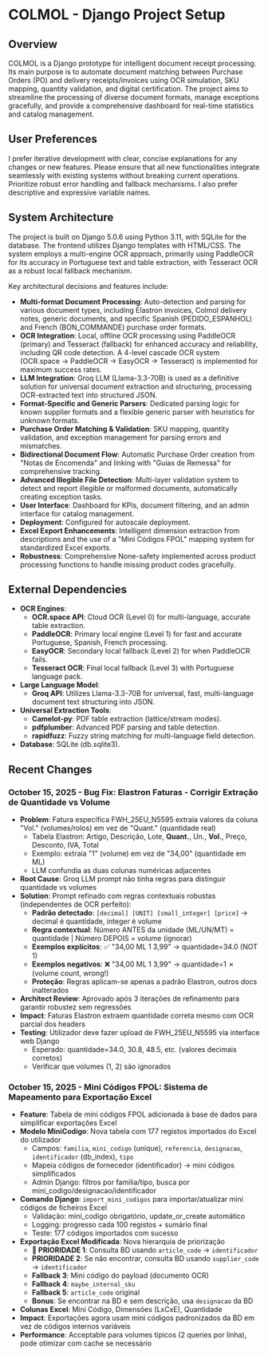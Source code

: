# COLMOL - Django Project Setup

## Overview
COLMOL is a Django prototype for intelligent document receipt processing. Its main purpose is to automate document matching between Purchase Orders (PO) and delivery receipts/invoices using OCR simulation, SKU mapping, quantity validation, and digital certification. The project aims to streamline the processing of diverse document formats, manage exceptions gracefully, and provide a comprehensive dashboard for real-time statistics and catalog management.

## User Preferences
I prefer iterative development with clear, concise explanations for any changes or new features. Please ensure that all new functionalities integrate seamlessly with existing systems without breaking current operations. Prioritize robust error handling and fallback mechanisms. I also prefer descriptive and expressive variable names.

## System Architecture
The project is built on Django 5.0.6 using Python 3.11, with SQLite for the database. The frontend utilizes Django templates with HTML/CSS. The system employs a multi-engine OCR approach, primarily using PaddleOCR for its accuracy in Portuguese text and table extraction, with Tesseract OCR as a robust local fallback mechanism.

Key architectural decisions and features include:
-   **Multi-format Document Processing**: Auto-detection and parsing for various document types, including Elastron invoices, Colmol delivery notes, generic documents, and specific Spanish (PEDIDO_ESPANHOL) and French (BON_COMMANDE) purchase order formats.
-   **OCR Integration**: Local, offline OCR processing using PaddleOCR (primary) and Tesseract (fallback) for enhanced accuracy and reliability, including QR code detection. A 4-level cascade OCR system (OCR.space → PaddleOCR → EasyOCR → Tesseract) is implemented for maximum success rates.
-   **LLM Integration**: Groq LLM (Llama-3.3-70B) is used as a definitive solution for universal document extraction and structuring, processing OCR-extracted text into structured JSON.
-   **Format-Specific and Generic Parsers**: Dedicated parsing logic for known supplier formats and a flexible generic parser with heuristics for unknown formats.
-   **Purchase Order Matching & Validation**: SKU mapping, quantity validation, and exception management for parsing errors and mismatches.
-   **Bidirectional Document Flow**: Automatic Purchase Order creation from "Notas de Encomenda" and linking with "Guias de Remessa" for comprehensive tracking.
-   **Advanced Illegible File Detection**: Multi-layer validation system to detect and report illegible or malformed documents, automatically creating exception tasks.
-   **User Interface**: Dashboard for KPIs, document filtering, and an admin interface for catalog management.
-   **Deployment**: Configured for autoscale deployment.
-   **Excel Export Enhancements**: Intelligent dimension extraction from descriptions and the use of a "Mini Códigos FPOL" mapping system for standardized Excel exports.
-   **Robustness**: Comprehensive None-safety implemented across product processing functions to handle missing product codes gracefully.

## External Dependencies
-   **OCR Engines**:
    -   **OCR.space API**: Cloud OCR (Level 0) for multi-language, accurate table extraction.
    -   **PaddleOCR**: Primary local engine (Level 1) for fast and accurate Portuguese, Spanish, French processing.
    -   **EasyOCR**: Secondary local fallback (Level 2) for when PaddleOCR fails.
    -   **Tesseract OCR**: Final local fallback (Level 3) with Portuguese language pack.
-   **Large Language Model**:
    -   **Groq API**: Utilizes Llama-3.3-70B for universal, fast, multi-language document text structuring into JSON.
-   **Universal Extraction Tools**:
    -   **Camelot-py**: PDF table extraction (lattice/stream modes).
    -   **pdfplumber**: Advanced PDF parsing and table detection.
    -   **rapidfuzz**: Fuzzy string matching for multi-language field detection.
-   **Database**: SQLite (db.sqlite3).

## Recent Changes

### October 15, 2025 - Bug Fix: Elastron Faturas - Corrigir Extração de Quantidade vs Volume
- **Problem**: Fatura específica FWH_25EU_N5595 extraía valores da coluna "Vol." (volumes/rolos) em vez de "Quant." (quantidade real)
  - Tabela Elastron: Artigo, Descrição, Lote, **Quant.**, Un., **Vol.**, Preço, Desconto, IVA, Total
  - Exemplo: extraía "1" (volume) em vez de "34,00" (quantidade em ML)
  - LLM confundia as duas colunas numéricas adjacentes
- **Root Cause**: Groq LLM prompt não tinha regras para distinguir quantidade vs volumes
- **Solution**: Prompt refinado com regras contextuais robustas (independentes de OCR perfeito):
  - **Padrão detectado**: `[decimal] [UNIT] [small_integer] [price]` → decimal é quantidade, integer é volume
  - **Regra contextual**: Número ANTES da unidade (ML/UN/MT) = quantidade | Número DEPOIS = volume (ignorar)
  - **Exemplos explícitos**: ✅ "34,00 ML 1 3,99" → quantidade=34.0 (NOT 1)
  - **Exemplos negativos**: ❌ "34,00 ML 1 3,99" → quantidade=1 ✗ (volume count, wrong!)
  - **Proteção**: Regras aplicam-se apenas a padrão Elastron, outros docs inalterados
- **Architect Review**: Aprovado após 3 iterações de refinamento para garantir robustez sem regressões
- **Impact**: Faturas Elastron extraem quantidade correta mesmo com OCR parcial dos headers
- **Testing**: Utilizador deve fazer upload de FWH_25EU_N5595 via interface web Django
  - Esperado: quantidade=34.0, 30.8, 48.5, etc. (valores decimais corretos)
  - Verificar que volumes (1, 2) são ignorados

### October 15, 2025 - Mini Códigos FPOL: Sistema de Mapeamento para Exportação Excel
- **Feature**: Tabela de mini códigos FPOL adicionada à base de dados para simplificar exportações Excel
- **Modelo MiniCodigo**: Nova tabela com 177 registos importados do Excel do utilizador
  - Campos: `familia`, `mini_codigo` (unique), `referencia`, `designacao`, `identificador` (db_index), `tipo`
  - Mapeia códigos de fornecedor (identificador) → mini códigos simplificados
  - Admin Django: filtros por familia/tipo, busca por mini_codigo/designacao/identificador
- **Comando Django**: `import_mini_codigos` para importar/atualizar mini códigos de ficheiros Excel
  - Validação: mini_codigo obrigatório, update_or_create automático
  - Logging: progresso cada 100 registos + sumário final
  - Teste: 177 códigos importados com sucesso
- **Exportação Excel Modificada**: Nova hierarquia de priorização
  - **🎯 PRIORIDADE 1**: Consulta BD usando `article_code` → `identificador`
  - **PRIORIDADE 2**: Se não encontrar, consulta BD usando `supplier_code` → `identificador`
  - **Fallback 3**: Mini código do payload (documento OCR)
  - **Fallback 4**: `maybe_internal_sku`
  - **Fallback 5**: `article_code` original
  - **Bonus**: Se encontrar na BD e sem descrição, usa `designacao` da BD
- **Colunas Excel**: Mini Código, Dimensões (LxCxE), Quantidade
- **Impact**: Exportações agora usam mini códigos padronizados da BD em vez de códigos internos variáveis
- **Performance**: Acceptable para volumes típicos (2 queries por linha), pode otimizar com cache se necessário